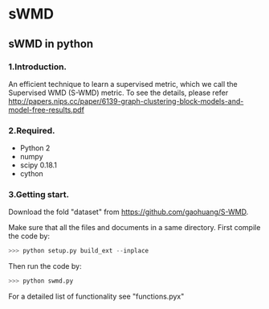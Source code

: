 # sWMD
## sWMD in python


### 1.Introduction.

An efficient technique to learn a supervised metric, which we call the Supervised WMD (S-WMD) metric. To see the details, please refer http://papers.nips.cc/paper/6139-graph-clustering-block-models-and-model-free-results.pdf



### 2.Required.

* Python 2
* numpy
* scipy 0.18.1
* cython



### 3.Getting start.
Download the fold "dataset" from https://github.com/gaohuang/S-WMD.  

Make sure that all the files and documents in a same directory. First compile the code by:

```python
>>> python setup.py build_ext --inplace

```
Then run the code by:

```python
>>> python swmd.py

```

For a detailed list of functionality see "functions.pyx"
